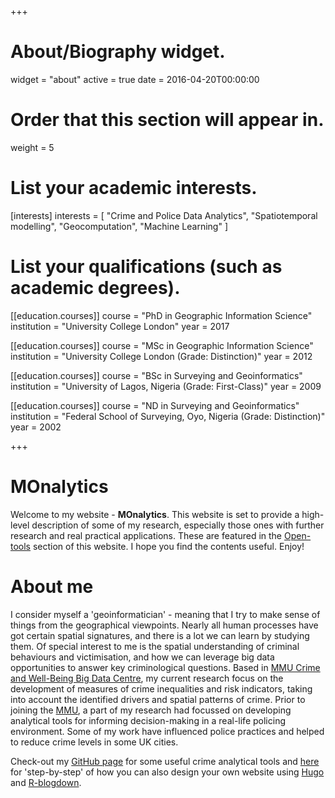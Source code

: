 +++
# About/Biography widget.
widget = "about"
active = true
date = 2016-04-20T00:00:00

# Order that this section will appear in.
weight = 5

# List your academic interests.
[interests]
  interests = [
    "Crime and Police Data Analytics",
    "Spatiotemporal modelling",
    "Geocomputation",
    "Machine Learning"
  ]

# List your qualifications (such as academic degrees).
[[education.courses]]
  course = "PhD in Geographic Information Science"
  institution = "University College London"
  year = 2017

[[education.courses]]
  course = "MSc in Geographic Information Science"
  institution = "University College London (Grade: Distinction)"
  year = 2012

[[education.courses]]
  course = "BSc in Surveying and Geoinformatics"
  institution = "University of Lagos, Nigeria (Grade: First-Class)"
  year = 2009

[[education.courses]]
  course = "ND in Surveying and Geoinformatics"
  institution = "Federal School of Surveying, Oyo, Nigeria (Grade: Distinction)"
  year = 2002
 
+++

# MOnalytics

Welcome to my website - **MOnalytics**. This website is set to provide a high-level description of some of my research, especially those ones with further research and real practical applications. These are featured in the [Open-tools](https://www.madepeju.com/#projects) section of this website. I hope you find the contents useful. Enjoy!

# About me

I consider myself a 'geoinformatician' - meaning that I try to make sense of things from the geographical viewpoints. Nearly all human processes have got certain spatial signatures, and there is a lot we can learn by studying them. Of special interest to me is the spatial understanding of criminal behaviours and victimisation, and how we can leverage big data opportunities to answer key criminological questions. Based in [MMU Crime and Well-Being Big Data Centre](https://www2.mmu.ac.uk/crime-and-policing/big-data-centre/), my current research focus on the development of measures of crime inequalities and risk indicators, taking into account the identified drivers and spatial patterns of crime. Prior to joining the [MMU]((https://www2.mmu.ac.uk/crime-and-policing/big-data-centre/)), a part of my research had focussed on developing analytical tools for informing decision-making in a real-life policing environment. Some of my work have influenced police practices and helped to reduce crime levels in some UK cities. 

Check-out my [GitHub page](https://github.com/MAnalytics) for some useful crime analytical tools and [here](https://github.com/MAnalytics/Webdesign_using_Hugo_blogdown) for 'step-by-step' of how you can also design your own website using [Hugo](https://gohugo.io/) and [R-blogdown](https://bookdown.org/yihui/blogdown/).
